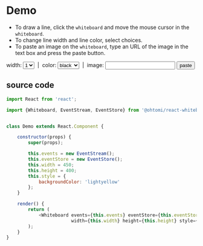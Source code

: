 # Demo

- To draw a line, click the `whiteboard` and move the mouse cursor in the `whiteboard`.
- To change line width and line color, select choices.
- To paste an image on the `whiteboard`, type an URL of the image in the text box and press the paste button.

<div>
    <div id="root"></div>
    <label>
        width: 
        <select id="width">
            <option value="1" selected>1</option>
            <option value="2">2</option>
            <option value="3">3</option>
            <option value="4">4</option>
            <option value="5">5</option>
            <option value="6">6</option>
            <option value="7">7</option>
            <option value="8">8</option>
            <option value="9">9</option>
        </select>
    </label>
    &nbsp;|&nbsp;
    <label>
        color: 
        <select id="color">
            <option value="black" selected>black</option>
            <option value="red">red</option>
            <option value="green">green</option>
            <option value="blue">blue</option>
        </select>
    </label>
    &nbsp;|&nbsp;
    <label>
        image: 
        <input type="text" id="image"/>
        <button id="paste">paste</button>
    </label>
</div>
<script src="js/demo.js"></script>

## source code

```javascript
import React from 'react';

import {Whiteboard, EventStream, EventStore} from '@ohtomi/react-whiteboard';


class Demo extends React.Component {

    constructor(props) {
        super(props);

        this.events = new EventStream();
        this.eventStore = new EventStore();
        this.width = 450;
        this.height = 400;
        this.style = {
            backgroundColor: 'lightyellow'
        };
    }

    render() {
        return (
            <Whiteboard events={this.events} eventStore={this.eventStore}
                        width={this.width} height={this.height} style={this.style}/>
        );
    }
}
```
